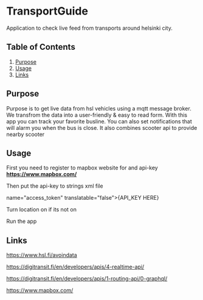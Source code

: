 # TransportGuide

Application to check live feed from transports around helsinki city.

## Table of Contents

1. [Purpose](#purpose)
2. [Usage](#usage)
3. [Links](#links)
## Purpose
Purpose is to get live data from hsl vehicles using a mqtt message broker. We transfrom the data into a user-friendly & 
easy to read form. With this app you can track your favorite busline. You can also set notifications that will alarm you when the bus is close. It also combines scooter api to provide nearby scooter

## Usage

First you need to register to mapbox website for and api-key
**https://www.mapbox.com/** 

Then put the api-key to strings xml file

name="access_token" translatable="false">{API_KEY HERE}

Turn location on if its not on

Run the app

## Links

https://www.hsl.fi/avoindata

https://digitransit.fi/en/developers/apis/4-realtime-api/

https://digitransit.fi/en/developers/apis/1-routing-api/0-graphql/

https://www.mapbox.com/
